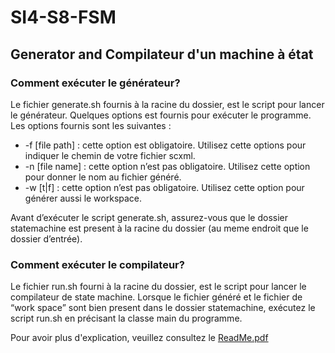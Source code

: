 # SI4-S8-FSM

## Generator and Compilateur d'un machine à état

### Comment exécuter le générateur?
Le fichier generate.sh fournis à la racine du dossier, est le script pour lancer le générateur. Quelques options est fournis pour exécuter le programme. Les options fournis sont les suivantes :

*  -f [file path] : cette option est obligatoire. Utilisez cette options pour indiquer le chemin de votre fichier scxml.
* -n [file name] : cette option n’est pas obligatoire. Utilisez cette option pour donner le nom au fichier généré.
* -w [t|f] : cette option n’est pas obligatoire. Utilisez cette option pour générer aussi le workspace.
 
Avant d’exécuter le script generate.sh, assurez-vous que le dossier statemachine est present à la racine du dossier (au meme endroit que le dossier d’entrée).

### Comment exécuter le compilateur?
Le fichier run.sh fourni à la racine du dossier, est le script pour lancer le compilateur de state machine. Lorsque le fichier généré et le fichier de “work space” sont bien present dans le dossier statemachine, exécutez le script run.sh en précisant la classe main du programme.

Pour avoir plus d'explication, veuillez consultez le [ReadMe.pdf](https://github.com/danialaswad/SI4-S8-FSM/blob/master/ReadMe.pdf)
